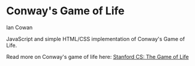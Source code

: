 Conway's Game of Life
=====================
Ian Cowan

JavaScript and simple HTML/CSS implementation of Conway's Game of Life.

Read more on Conway's game of life here: [Stanford CS: The Game of Life](https://cs.stanford.edu/people/eroberts/courses/soco/projects/2001-02/cellular-automata/index.html)

